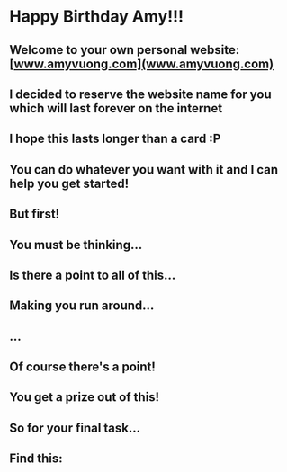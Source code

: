 # Happy Birthday Amy!!!

## Welcome to your own personal website: [www.amyvuong.com](www.amyvuong.com)

## I decided to reserve the website name for you which will last forever on the internet
## I hope this lasts longer than a card :P

## You can do whatever you want with it and I can help you get started!

## But first!

## You must be thinking...

## Is there a point to all of this...

## Making you run around...

## ...

## Of course there's a point!

## You get a prize out of this!

## So for your final task...

## Find this: 






